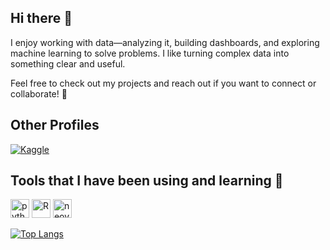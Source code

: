 ## Hi there 🐀 

I enjoy working with data—analyzing it, building dashboards, and exploring machine learning to solve problems. I like turning complex data into something clear and useful.

Feel free to check out my projects and reach out if you want to connect or collaborate! 🚀

## Other Profiles
[![Kaggle](https://img.shields.io/badge/Kaggle-Profile-blue)](https://www.kaggle.com/endingshostler)

<h2> Tools that I have been using and learning 🔧</h2>
<p align="left">
<img src="https://cdn.jsdelivr.net/gh/devicons/devicon@latest/icons/python/python-original.svg" alt = "python" width="30" height="30"/>
<img src="https://cdn.jsdelivr.net/gh/devicons/devicon@latest/icons/rstudio/rstudio-original.svg" alt = "R" width="30" height="30"/>
<img src="https://cdn.jsdelivr.net/gh/devicons/devicon@latest/icons/neovim/neovim-original.svg" alt="neovim" width="30" height="30"/>
</p>

[![Top Langs](https://github-readme-stats.vercel.app/api/top-langs/?username=ratludu&layout=compact&theme=gruvbox)](https://github.com/ratludu/github-readme-stats)


